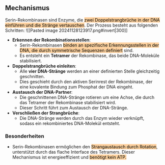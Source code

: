 ## Mechanismus
Serin-Rekombinasen sind Enzyme, die <mark style="background: #FFB86CA6;">zwei Doppelstrangbrüche in der DNA einführen und die Stränge vertauschen</mark>. Der Prozess besteht aus folgenden Schritten:
![[Pasted image 20241128123917.png#invert|300]]
- **Erkennen der Rekombinationsstellen**:
    - Serin-Rekombinasen <mark style="background: #FFB86CA6;">binden an spezifische Erkennungsstellen in der DNA, die durch symmetrische Sequenzen definiert</mark> sind.
    - Es entsteht ein **Tetramer** der Rekombinase, das beide DNA-Moleküle stabilisiert.
- **Doppelstrangbrüche einleiten**:
    - Alle **vier DNA-Stränge** werden an einer definierten Stelle gleichzeitig geschnitten.
    - Dies geschieht durch den aktiven Serinrest der Rekombinase, der eine kovalente Bindung zum Phosphat der DNA eingeht.
- **Austausch der DNA-Partner**:
    - Die geschnittenen DNA-Stränge rotieren um eine Achse, die durch das Tetramer der Rekombinase stabilisiert wird.
    - Dieser Schritt führt zum Austausch der DNA-Stränge.
- **Verschließen der Strangbrüche**:
    - Die DNA-Stränge werden durch das Enzym wieder verknüpft, sodass ein rekombiniertes DNA-Molekül entsteht.
### Besonderheiten
- Serin-Rekombinasen ermöglichen den <mark style="background: #FFB86CA6;">Strangaustausch durch Rotation</mark>, unterstützt durch das flache Interface des Tetramers. Dieser Mechanismus ist energieeffizient und <mark style="background: #FFB86CA6;">benötigt kein ATP.</mark>